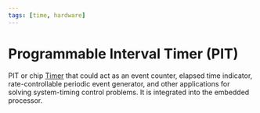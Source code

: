 ```yaml
---
tags: [time, hardware]
---
```


# Programmable Interval Timer (PIT)

PIT or chip [Timer](202404061106.md) that could act as an event counter, elapsed
time indicator, rate-controllable periodic event generator, and other
applications for solving system-timing control problems. It is integrated into
the embedded processor.
